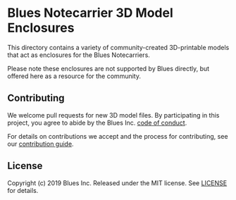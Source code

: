 # Blues Notecarrier 3D Model Enclosures

This directory contains a variety of community-created 3D-printable models that act as enclosures for the Blues Notecarriers.

Please note these enclosures are not supported by Blues directly, but offered here as a resource for the community.

## Contributing

We welcome pull requests for new 3D model files. By participating in this
project, you agree to abide by the Blues Inc. [code of conduct](https://blues.github.io/opensource/code-of-conduct).

For details on contributions we accept and the process for contributing, see our
[contribution guide](../CONTRIBUTING.md).

## License

Copyright (c) 2019 Blues Inc. Released under the MIT license. See
[LICENSE](../LICENSE) for details.